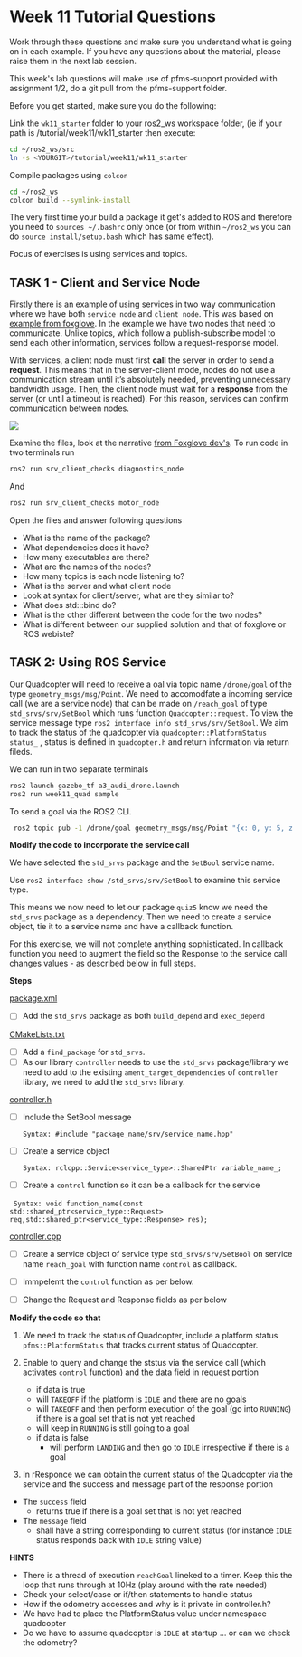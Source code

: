 Week 11 Tutorial Questions
=========================

Work through these questions and make sure you understand what is going on in each example. 
If you have any questions about the material, please raise them in the next lab session.

This week's lab questions will make use of pfms-support provided wiith assignment 1/2, do a git pull from the pfms-support folder.

Before you get started, make sure you do the following:

Link the `wk11_starter` folder to your ros2_ws workspace folder, (ie if your path is <YOURGIT>/tutorial/week11/wk11_starter then execute:

```bash
cd ~/ros2_ws/src
ln -s <YOURGIT>/tutorial/week11/wk11_starter
```

Compile packages using `colcon` 

```bash
cd ~/ros2_ws
colcon build --symlink-install
```

The very first time your build a package it get's added to ROS and therefore you need to `sources ~/.bashrc` only once (or from within `~/ros2_ws` you can do `source install/setup.bash` which has same effect).

Focus of exercises is using services and topics.

## TASK 1 - Client and Service Node

Firstly there is an example of using services in two way communication where we have both `service node` and  `client node`. This was based on [example from foxglove](https://foxglove.dev/blog/creating-ros2-services). In the example we have two nodes that need to communicate. Unlike topics, which follow a publish-subscribe model to send each other information, services follow a request-response model.

With services, a client node must first **call** the server in order to send a **request**. This means that in the server-client mode, nodes do not use a  communication stream until it’s absolutely needed, preventing  unnecessary bandwidth usage. Then, the client node must wait for a **response** from the server (or until a timeout is reached). For this reason, services can confirm communication between nodes.

![](https://foxglove.dev/images/blog/creating-ros2-services/hero.webp)

Examine the files, look at the narrative [from Foxglove dev's](https://foxglove.dev/blog/creating-ros2-services). To run code in two terminals run

```bash
ros2 run srv_client_checks diagnostics_node
```

And

```bash
ros2 run srv_client_checks motor_node
```

Open the files and answer following questions

- What is the name of the package?
- What dependencies does it have?
- How many executables are there?
- What are the names of the nodes?
- How many topics is each node listening to?
- What is the server and what client node
- Look at syntax for client/server, what are they similar to?
- What does std:::bind do?
- What is the other different between the code for the two nodes?
- What is different between our supplied solution and that of foxglove or ROS webiste?

TASK 2: Using ROS Service
----------------------------

Our Quadcopter will need to receive a oal via topic name `/drone/goal` of the type `geometry_msgs/msg/Point`.  We need to accomodfate a incoming service call (we are a service node) that can be made on `/reach_goal`  of type `std_srvs/srv/SetBool` which runs function `Quadcopter::request`. To view the service message type `ros2 interface info std_srvs/srv/SetBool`. We aim to track the status of the quadcopter via `quadcopter::PlatformStatus status_` , status is defined in `quadcopter.h` and return information via return fileds.

We can run in two separate terminals

```bash
ros2 launch gazebo_tf a3_audi_drone.launch
ros2 run week11_quad sample
```

To send a goal via the ROS2 CLI.

```bash
 ros2 topic pub -1 /drone/goal geometry_msgs/msg/Point "{x: 0, y: 5, z: 2}"
```

**Modify the code to incorporate the service call**

We have selected the `std_srvs` package and the `SetBool` service name.

Use `ros2 interface show /std_srvs/srv/SetBool`  to examine this service type. 

This means we now need to let our package `quiz5` know we need the `std_srvs` package as a dependency. Then we need to create a service object, tie it to a service name and have a callback function. 

For this exercise, we will not complete anything sophisticated. In callback function you need to augment the field so the Response to the service call changes values - as described below in full steps. 

**Steps**

[package.xml](./wk11_starter/services_masterclass/package.xml) 

- [ ] Add the `std_srvs` package as both `build_depend` and `exec_depend`

[CMakeLists.txt](./wk11_starter/services_masterclass/CMakeLists.txt) 

- [ ] Add a  `find_package` for `std_srvs`. 
- [ ] As our library `controller` needs to use the `std_srvs` package/library we need to add to the existing `ament_target_dependencies` of `controller` library, we need to add the `std_srvs` library.

[controller.h](./wk11_starter/services_masterclass/src/cotroller.h) 

- [ ] Include the SetBool message

  `Syntax: #include "package_name/srv/service_name.hpp"`

- [ ] Create a service object

  `Syntax: rclcpp::Service<service_type>::SharedPtr variable_name_;`

- [ ] Create a `control` function so it can be a callback for the service

​	` Syntax: void function_name(const std::shared_ptr<service_type::Request>  req,std::shared_ptr<service_type::Response> res);`

[controller.cpp](./wk11_starter/services_masterclass/src/controller.cpp) 

- [ ] Create a service object of service type `std_srvs/srv/SetBool` on service name `reach_goal` with function name `control` as callback.
- [ ] Immpelemt the `control` function as per below.
- [ ] Change the Request and Response fields as per below


**Modify the code so that**

1. We need to track the status of Quadcopter, include a platform status `pfms::PlatformStatus` that tracks current status of Quadcopter.

2. Enable to query and change the ststus via the service call  (which activates `control` function) and the data field in request portion 
   *  if data is true
     * will `TAKEOFF` if the platform is `IDLE` and there are no goals
     * will `TAKEOFF` and then perform execution of the goal (go into `RUNNING`) if there is a goal set that is not yet reached
     * will keep in `RUNNING` is still going to a goal
   * if data is false
     * will perform `LANDING` and then go to `IDLE` irrespective if there is a goal

3. In rResponce we can obtain the current status of the Quadcopter via the service and the success and message part of the response portion

* The `success` field
  * returns true if there is a goal set that is not yet reached
* The `message` field 
  * shall have a string corresponding to current status (for instance `IDLE` status responds back with `IDLE` string value)

**HINTS**

* There is a thread of execution `reachGoal` lineked to a timer. Keep this the loop that runs through at 10Hz  (play around with the rate needed)
* Check your select/case or if/then statements to handle status 
* How if the odometry accesses and why is it private in controller.h? 
* We have had to place the PlatformStatus value under namespace quadcopter
* Do we have to assume quadcopter is `IDLE` at startup ... or can we check the odometry?


[services_masterclass]: starter/services_masterclass
[utest.cpp]: starter/services_masterclass/test/utest.cpp
[quiz5a]: ../../quizzes/quiz5/a
[pfms_support]: ../../skeleton/pfms_support
